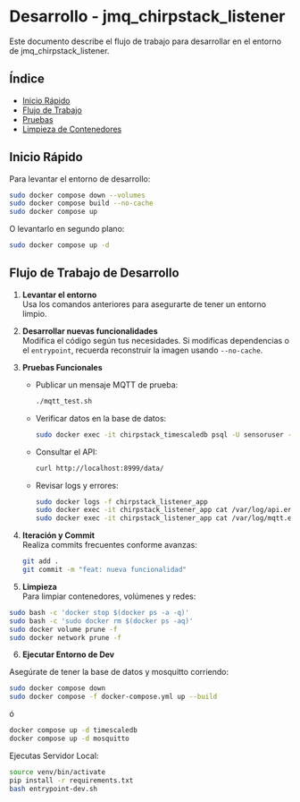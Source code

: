 # Desarrollo - jmq_chirpstack_listener

Este documento describe el flujo de trabajo para desarrollar en el entorno de jmq_chirpstack_listener.

## Índice
- [Inicio Rápido](#inicio-rápido)
- [Flujo de Trabajo](#flujo-de-trabajo)
- [Pruebas](#pruebas)
- [Limpieza de Contenedores](#limpieza-de-contenedores)
  
## Inicio Rápido

Para levantar el entorno de desarrollo:

```bash
sudo docker compose down --volumes
sudo docker compose build --no-cache
sudo docker compose up
```

O levantarlo en segundo plano:

```bash
sudo docker compose up -d
```

## Flujo de Trabajo de Desarrollo

1. **Levantar el entorno**  
   Usa los comandos anteriores para asegurarte de tener un entorno limpio.

2. **Desarrollar nuevas funcionalidades**  
   Modifica el código según tus necesidades. Si modificas dependencias o el `entrypoint`, recuerda reconstruir la imagen usando `--no-cache`.

3. **Pruebas Funcionales**  
   - Publicar un mensaje MQTT de prueba:
     ```bash
     ./mqtt_test.sh
     ```
   - Verificar datos en la base de datos:
     ```bash
     sudo docker exec -it chirpstack_timescaledb psql -U sensoruser -d sensordata -c "SELECT * FROM sensor_data ORDER BY timestamp DESC LIMIT 10;"
     ```
   - Consultar el API:
     ```bash
     curl http://localhost:8999/data/
     ```
   - Revisar logs y errores:
     ```bash
     sudo docker logs -f chirpstack_listener_app
     sudo docker exec -it chirpstack_listener_app cat /var/log/api.err.log
     sudo docker exec -it chirpstack_listener_app cat /var/log/mqtt.err.log
     ```

4. **Iteración y Commit**  
   Realiza commits frecuentes conforme avanzas:
   ```bash
   git add .
   git commit -m "feat: nueva funcionalidad"
   ```

5. **Limpieza**  
   Para limpiar contenedores, volúmenes y redes:

```bash
sudo bash -c 'docker stop $(docker ps -a -q)'
sudo bash -c 'sudo docker rm $(docker ps -aq)'
sudo docker volume prune -f
sudo docker network prune -f
   ```


6. **Ejecutar Entorno de Dev**

Asegúrate de tener la base de datos y mosquitto corriendo:

```bash
sudo docker compose down 
sudo docker compose -f docker-compose.yml up --build
```

ó 

```bash
docker compose up -d timescaledb
docker compose up -d mosquitto
```


Ejecutas Servidor Local:

```bash
source venv/bin/activate
pip install -r requirements.txt
bash entrypoint-dev.sh
```

